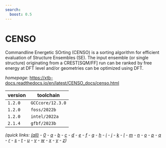 ```yaml
---
search:
  boost: 0.5
---
```

# CENSO

Commandline Energetic SOrting (CENSO) is a sorting algorithm for efficient evaluation of Structure Ensembles (SE). The input ensemble (or single structure) originating from a CREST[SQM/FF] run can be ranked by free energy at DFT level and/or geometries can be optimized using DFT.

*homepage*: <https://xtb-docs.readthedocs.io/en/latest/CENSO_docs/censo.html>

version | toolchain
--------|----------
``1.2.0`` | ``GCCcore/12.3.0``
``1.2.0`` | ``foss/2022b``
``1.2.0`` | ``intel/2022a``
``2.1.4`` | ``gfbf/2023b``


*(quick links: [(all)](../index.md) - [0](../0/index.md) - [a](../a/index.md) - [b](../b/index.md) - [c](../c/index.md) - [d](../d/index.md) - [e](../e/index.md) - [f](../f/index.md) - [g](../g/index.md) - [h](../h/index.md) - [i](../i/index.md) - [j](../j/index.md) - [k](../k/index.md) - [l](../l/index.md) - [m](../m/index.md) - [n](../n/index.md) - [o](../o/index.md) - [p](../p/index.md) - [q](../q/index.md) - [r](../r/index.md) - [s](../s/index.md) - [t](../t/index.md) - [u](../u/index.md) - [v](../v/index.md) - [w](../w/index.md) - [x](../x/index.md) - [y](../y/index.md) - [z](../z/index.md))*

